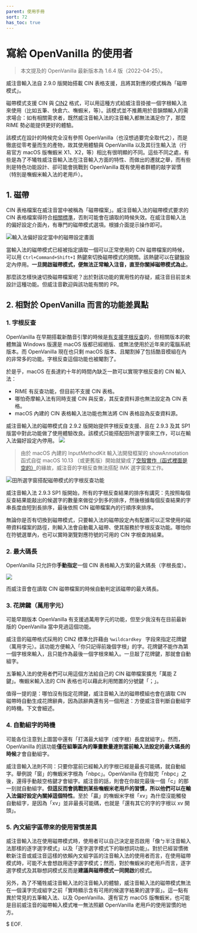 ```yaml
---
parent: 使用手冊
sort: 72
has_toc: true
---
```

# 寫給 OpenVanilla 的使用者

> 本文提及的 OpenVanilla 最新版本為 1.6.4 版（2022-04-25）。

威注音輸入法自 2.9.0 版開始搭載 CIN 表格支援，且將其對應的模式稱為「磁帶模式」。

磁帶模式支援 CIN 與 [CIN2](../CIN_EVOLUTION.md) 格式，可以用這種方式給威注音掛接一個字根輸入法來使用（比如五筆、快倉六、嘸蝦米，等）。該模式並不推薦用於音韻類輸入的需求場合：如有相關需求者，既然威注音輸入法的注音輸入都無法滿足你了，那麼 RIME 勢必能提供更好的體驗。

該模式在設計的時候完全沒有參照 OpenVanilla（也沒想過要完全取代之），而是徹底從零考量而生的產物，故其使用體驗與 OpenVanilla 以及其衍生輸入法（行易官方 macOS 版嘸蝦米 X1、X2，等）相比有很明顯的不同。這些不同之處，有些是為了不犧牲威注音輸入法在注音輸入方面的特性、而做出的遷就之舉，而有些則是特色功能設計、卻可能會挑戰到 OpenVanilla 既有使用者群體的敲字習慣（特別是嘸蝦米輸入法的老用戶）。

## 1. 磁帶

CIN 表格檔案在威注音當中被稱為「磁帶檔案」。威注音輸入法的磁帶模式要求的 CIN 表格檔案得符合[相關標準](../CIN_EVOLUTION.md)，否則可能會在讀取的時候失效。在威注音輸入法的偏好設定介面內，有專門的磁帶模式選項。根據介面提示操作即可。

![輸入法偏好設定當中的磁帶設定畫面](assets/preferences_cassette_page.jpg)

當輸入法的磁帶模式已經被指定讀取一個可以正常使用的 CIN 磁帶檔案的時候，可以用 `Ctrl+Command+Shift+I` 熱鍵來切換磁帶模式的開關。該熱鍵可以在鍵盤設定內停用。**一旦開啟磁帶模式，便無法正常輸入注音，直至你關掉磁帶模式為止**。

那麼該怎樣快速切換磁帶檔案呢？出於對該功能的實用性的存疑，威注音目前並未設計這種功能。但威注音歡迎與該功能有關的 PR。

## 2. 相對於 OpenVanilla 而言的功能差異點

### 1. 字根反查

OpenVanilla 在早期搭載新酷音引擎的時候是[有支援字根反查](http://osxchat.blogspot.com/2006/01/openvanilla_23.html)的，但相關版本的軟體無論 Windows 版還是 macOS 版都已經絕版、或無法使用於近年來的電腦系統版本。而 OpenVanilla 現在也只剩 macOS 版本、且閹割掉了包括酷音模組在內的非常多的功能。字根反查這個功能也被閹割了。

於是乎，macOS 在長達約十年的時間內缺乏一款可以實現字根反查的 CIN 輸入法：

- RIME 有反查功能，但目前不支援 CIN 表格。
- 哪怕奇摩輸入法有同時支援 CIN 與反查，其反查資料源也無法設定為 CIN 表格。
- macOS 內建的 CIN 表格輸入法功能也無法將 CIN 表格設為反查資料源。

威注音輸入法的磁帶模式自 2.9.2 版開始提供字根反查支援、且在 2.9.3 及其 SP1 版當中對此功能做了使用體驗改良。該模式只能搭配田所選字窗來工作，可以在輸入法偏好設定內停用。
![](assets/preferences_general_page_candidates.jpg)

> 由於 macOS 內建的 InputMethodKit 輸入法開發框架的 showAnnotation 函式自從 macOS 10.13 （或更舊版）開始就變成了[空殼實作（函式裡面是空的）](https://openradar.appspot.com/34911503)的緣故，威注音的字根反查無法搭配 IMK 選字窗來工作。

![田所選字窗搭配磁帶模式的字根反查功能](assets/tdkcandidates_reverse_lookup.jpg)

威注音輸入法 2.9.3 SP1 版開始，所有的字根反查結果的排序有講究：先按照每個反查結果能敲出的候選字的數量來做從少到多的排序，然後根據每個反查結果的字串長度由短到長排序，最後依照 CIN 磁帶檔案內的行順序來排序。

無論你是否有切換到磁帶模式，只要輸入法的磁帶設定內有配置可以正常使用的磁帶資料檔案的路徑，則輸入法會自動載入磁帶、使其服務於字根反查功能。哪怕你在符號選單內，也可以實時瀏覽對應符號的可用的 CIN 字根查詢結果。

### 2. 最大碼長

OpenVanilla 只允許你**手動指定**一個 CIN 表格輸入方案的最大碼長（字根長度）。

![](assets/ov_settings_max_key_length.jpg)

而威注音會在讀取 CIN 磁帶檔案的時候自動判定該磁帶的最大碼長。

### 3. 花牌鍵（萬用字元）

可能早期版本 OpenVanilla 有支援過萬用字元的功能，但至少我沒有在目前最新版的 OpenVanilla 當中見過這個功能。

威注音的磁帶格式採用的 CIN2 標準允許藉由 `%wildcardkey ` 字段來指定花牌鍵（萬用字元）。該功能方便輸入「你只記得前幾個字根」的字。花牌鍵不能作為第一個字根來輸入，且只能作為最後一個字根來輸入。一旦敲了花牌鍵，那就會自動組字。

五筆輸入法的使用者們可以用這個方法給自己的 CIN 磁帶檔案擴充「萬能 Z 鍵」。嘸蝦米輸入法的 CIN 表格也可以藉此利用閒置的分號鍵「；」。

值得一提的是：哪怕沒有指定花牌鍵，威注音輸入法的磁帶模組也會在讀取 CIN 磁帶時自動生成花牌辭典，因為該辭典還有另一個用途：方便威注音判斷自動組字的時機。下文會細述。

### 4. 自動組字的時機

可能各位注意到上圖當中還有「打滿最大組字（或字根）長度就組字」。然而，OpenVanilla 的該功能**僅在組筆區內的筆畫數量達到當前輸入法設定的最大碼長的時候**才會自動組字。

威注音輸入法則不同：只要你當前已經輸入的字根已經是最長可能碼，就自動組字。舉例說「窗」的嘸蝦米字根為「nbpc」。OpenVanilla 在你敲完「nbpc」之後，還得手動敲空格鍵才會組字。威注音的話，則會在你敲完最後一個「c」的那一刻就自動組字。**但這反而會挑戰到某些嘸蝦米老用戶的習慣，所以他們可以在輸入法偏好設定內關掉這個特性**。至於「贏」的嘸蝦米字根「xv」為什麼沒能觸發自動組字，是因為「xv」並非最長可能碼，也就是「還有其它的字的字根以 xv 開頭」。

### 5. 內文組字區帶來的使用習慣差異

威注音輸入法在使用磁帶模式時，使用者可以自己決定是否啟用「像ㄅ半注音輸入法那樣的逐字選字模式」以及「逐字選字模式下的聯想詞功能」。對於已經習慣微軟新注音或威注音這樣的依賴內文組字區的注音輸入法的使用者而言，在使用磁帶模式時，可能不太會想啟用逐字選字模式；然而，對於嘸蝦米的老用戶而言，逐字選字模式及其聯想詞模式反而是**建議與磁帶模式一同開啟**的模式。

另外，為了不犧牲威注音輸入法的注音輸入的體驗，威注音輸入法的磁帶模式無法在一個漢字完成組字之前「實時顯示含有可用的候選字結果的選字窗」。這一點有異於常見的五筆輸入法、以及 OpenVanilla、還有官方 macOS 版嘸蝦米，也可能是目前威注音的磁帶輸入模式唯一無法照顧 OpenVanilla 老用戶的使用習慣的地方。

$ EOF.
